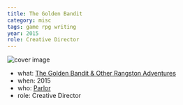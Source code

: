 ```yaml
---
title: The Golden Bandit
category: misc
tags: game rpg writing
year: 2015
role: Creative Director
---
```

![cover image](http://www.drivethrurpg.com/images/4541/148551.jpg)

* what: [The Golden Bandit & Other Rangston
Adventures](https://parlorgaming.com/collections/tephra/products/the-golden-bandit-other-rangston-adventures-a-tephra-expansion)
* when: 2015
* who: [Parlor](https://parlorgaming.com/)
* role: Creative Director
